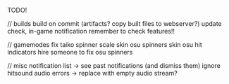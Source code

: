 TODO!

// builds
build on commit (artifacts? copy built files to webserver?)
update check, in-game notification
remember to check features!!

// gamemodes
fix taiko spinner scale
skin osu spinners
skin osu hit indicators
hire someone to fix osu spinners

// misc
notification list -> see past notifications (and dismiss them)
ignore hitsound audio errors -> replace with empty audio stream?
